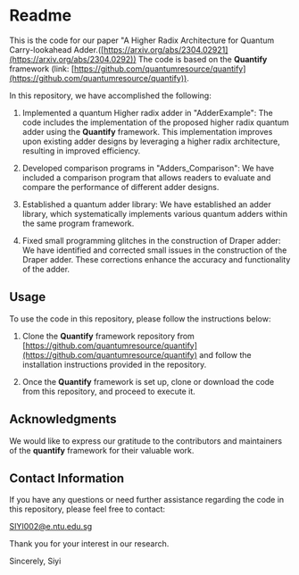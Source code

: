 # Readme

This is the code for our paper "A Higher Radix Architecture for Quantum Carry-lookahead Adder.([https://arxiv.org/abs/2304.02921](https://arxiv.org/abs/2304.0292)) The code is based on the **Quantify** framework (link: [https://github.com/quantumresource/quantify](https://github.com/quantumresource/quantify)).

In this repository, we have accomplished the following:

1. Implemented a quantum Higher radix adder in "AdderExample": The code includes the implementation of the proposed higher radix quantum adder using the **Quantify** framework. This implementation improves upon existing adder designs by leveraging a higher radix architecture, resulting in improved efficiency.

2. Developed comparison programs in "Adders_Comparison": We have included a comparison program that allows readers to evaluate and compare the performance of different adder designs.

3. Established a quantum adder library: We have established an adder library, which systematically implements various quantum adders within the same program framework.
   
4. Fixed small programming glitches in the construction of Draper adder: We have identified and corrected small issues in the construction of the Draper adder. These corrections enhance the accuracy and functionality of the adder.


## Usage

To use the code in this repository, please follow the instructions below:

1. Clone the **Quantify** framework repository from [https://github.com/quantumresource/quantify](https://github.com/quantumresource/quantify) and follow the installation instructions provided in the repository.

2. Once the **Quantify** framework is set up, clone or download the code from this repository, and proceed to execute it.

## Acknowledgments

We would like to express our gratitude to the contributors and maintainers of the **quantify** framework for their valuable work. 

## Contact Information

If you have any questions or need further assistance regarding the code in this repository, please feel free to contact:

SIYI002@e.ntu.edu.sg

Thank you for your interest in our research.

Sincerely,
Siyi
